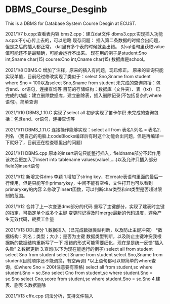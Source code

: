# DBMS_Course_Desginb

This is a DBMS for Database System Course Desgin at ECUST.

2021/1/7
b.cpp:查看表内容
bms2.cpp：建立dat文件
dbms3.cpp:实现插入功能
a.cpp:不小心传上去的，可以忽略
现存问题：
插入第二条数据的时候会出问题，但是之后的插入都正常。
dat里有多个表的时候就会出错。
对sql语句里获取value值可能还不是最精确，可能会运行不出来。
现在用的例子是student:Sno int,Sname char(15)   course:Cno int,Cname char(15)  数据库是school。

2021/1/8
DBMS.C
增加了注释，原来的插入有问题，现已修正。
原来的查询只能实现单值，目前经过修改实现了类似于：select Sno,Sname from student where Sno = 100以及select Sno,Sname from student
未完成的查询包括：包含and、or语句，连接查询等
目前的存储结构：数据库（文件夹）、表（txt）
已完成的功能：建立删除数据库，建立删除表，插入删除记录(不包括复杂的where语句)，简单查询

2021/1/10
DBMS_1.10.C
实现了select all
初步实现了笛卡尔积
未完成的查询包括：包含and、or语句，连接查询等

2021/1/11
DBMS_1.11.C
连接操作能够实现：select all from 表名1.列名 = 表名2.列名
（我自己的电脑上codeBlocks编译后有时这个功能会出问题，但是再编译一下就好了，目前还在检查哪里出的问题）

2021/1/11
DBMS.cpp
原本的insert语句只能整行插入，fieldname部分不起作用
该次变更加入了insert into tablename values(value1,....)以及允许只插入部分field的insert语句

2021/1/12
新增文件dms 李颖 
1.增加了string key，在create表语句里面的最后一行使用，但是只能写作primarykey，中间不能有空格，文件打开也可以看到primarykey的内容
2.修改了insert函数，可以判断char类型和int类型是否超过限制的范围。

2021/1/12
合并了上一次变更dms部分的代码
重写了主键部分，实现了建表时主键的指定，可指定单个或多个主键
变更时记得及时merge最新的代码进度，避免产生无效代码，耗费工作量

2021/1/13
DDL部分
1.数据插入（已完成数据类型判断，以及防止主键冲突）
*数据结构：列名；类型；大小；是否为主键
数据类型判断，以及防止主键冲突我根据新的数据结构重新写了一下
报错的形式可能需要细化，现在是是统一反馈“插入失败”
2.数据更新
3.查询(以下为现在能运行的例子)
  select all from student
  select Sno from student
  select Sname from student
  select Sno,Sname from student(目前顺序还不能调换，有空再调)
  *以上语句都可以带简单的where查询，如where Sno = 200(注意要有空格)
  select all from student,sc where student.Sno = sc.Sno
  select Cno from student,sc where student.Sno = sc.Sno
  select Cno,score from student,sc where student.Sno = sc.Sno
4.建表、删表
5.数据删除


2021/1/13
cffx.cpp 词法分析，支持文件输入
